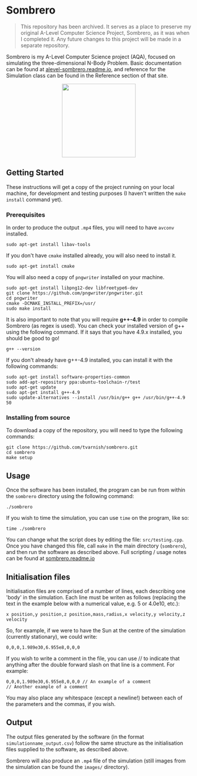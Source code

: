 # Sombrero

> This repository has been archived. It serves as a place to preserve my original A-Level Computer Science Project, Sombrero, as it was when I completed it. Any future changes to this project will be made in a separate repository.

Sombrero is my A-Level Computer Science project (AQA), focused on simulating the three-dimensional N-Body Problem. Basic documentation can be found at [alevel-sombrero.readme.io](https://alevel-sombrero.readme.io), and reference for the Simulation class can be found in the Reference section of that site.

<p align="center">
  <img width="200" src="https://i.imgur.com/lDOrYA1.png">
</p>

## Getting Started
These instructions will get a copy of the project running on your local machine, for development and testing purposes (I haven't written the `make install` command yet).

### Prerequisites
In order to produce the output `.mp4` files, you will need to have `avconv` installed.

```
sudo apt-get install libav-tools
```

If you don't have `cmake` installed already, you will also need to install it.

```
sudo apt-get install cmake
```

You will also need a copy of `pngwriter` installed on your machine.

```
sudo apt-get install libpng12-dev libfreetype6-dev
git clone https://github.com/pngwriter/pngwriter.git
cd pngwriter
cmake -DCMAKE_INSTALL_PREFIX=/usr/
sudo make install
```

It is also important to note that you will require **g++-4.9** in order to compile Sombrero (as regex is used). You can check your installed version of g++ using the following command. If it says that you have 4.9.x installed, you should be good to go!

```
g++ --version
```

If you don't already have g++-4.9 installed, you can install it with the following commands:

```
sudo apt-get install software-properties-common
sudo add-apt-repository ppa:ubuntu-toolchain-r/test
sudo apt-get update
sudo apt-get install g++-4.9
sudo update-alternatives --install /usr/bin/g++ g++ /usr/bin/g++-4.9 50
```

### Installing from source
To download a copy of the repository, you will need to type the following commands:

```
git clone https://github.com/tvarnish/sombrero.git
cd sombrero
make setup
```

## Usage
Once the software has been installed, the program can be run from within the `sombrero` directory using the following command:

```
./sombrero
```

If you wish to time the simulation, you can use `time` on the program, like so:

```
time ./sombrero
```

You can change what the script does by editing the file: `src/testing.cpp`. Once you have changed this file, call `make` in the main directory (`sombrero`), and then run the software as described above. Full scripting / usage notes can be found at [sombrero.readme.io](https://sombrero.readme.io/docs)

## Initialisation files
Initialisation files are comprised of a number of lines, each describing one 'body' in the simulation. Each line must be writen as follows (replacing the text in the example below with a numerical value, e.g. 5 or 4.0e10, etc.):

```
x position,y position,z position,mass,radius,x velocity,y velocity,z velocity
```

So, for example, if we were to have the Sun at the centre of the simulation (currently stationary), we could write:

```
0,0,0,1.989e30,6.955e8,0,0,0
```

If you wish to write a comment in the file, you can use // to indicate that anything after the double forward slash on that line is a comment. For example:

```
0,0,0,1.989e30,6.955e8,0,0,0 // An example of a comment
// Another example of a comment
```

You may also place any whitespace (except a newline!) between each of the parameters and the commas, if you wish.

## Output
The output files generated by the software (in the format `simulationname_output.csv`) follow the same structure as the initialisation files supplied to the software, as described above.

Sombrero will also produce an `.mp4` file of the simulation (still images from the simulation can be found the `images/` directory).
